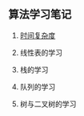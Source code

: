 ## 算法学习笔记

1. [时间复杂度](/src/main/resources/TimeComplexity.md)

2. 线性表的学习

3. 栈的学习

4. 队列的学习

5. 树与二叉树的学习